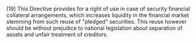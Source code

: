 (19) This Directive provides for a right of use in case of security financial collateral arrangements, which increases liquidity in the financial market stemming from such reuse of "pledged" securities. This reuse however should be without prejudice to national legislation about separation of assets and unfair treatment of creditors.